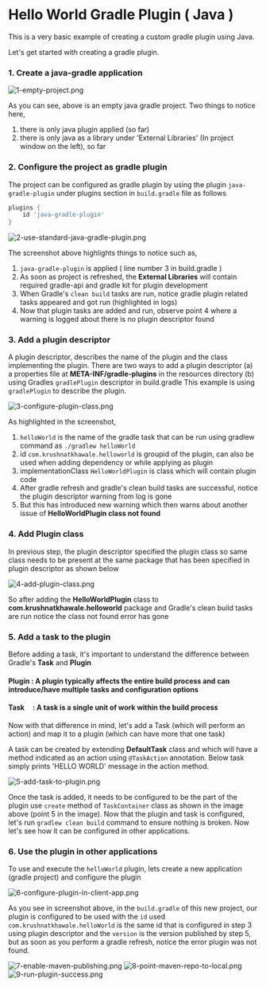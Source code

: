 # Hello World Gradle Plugin ( Java )

This is a very basic example of creating a custom gradle plugin using Java.

Let's get started with creating a gradle plugin.

### 1. Create a java-gradle application

![1-empty-project.png](docs/images/1-empty-project.png)

As you can see, above is an empty java gradle project. Two things to notice here,

1. there is only java plugin applied (so far)
2. there is only java as a library under 'External Libraries' (In project window on the left), so far


### 2. Configure the project as gradle plugin
 
The project can be configured as gradle plugin by using the plugin `java-gradle-plugin` under plugins section in `build.gradle` file as follows
```groovy
plugins {
    id 'java-gradle-plugin'
}
```
![2-use-standard-java-gradle-plugin.png](docs/images/2-use-standard-java-gradle-plugin.png)

The screenshot above highlights things to notice such as,

1. `java-gradle-plugin` is applied ( line number 3 in build.gradle )
2. As soon as project is refreshed, the **External Libraries** will contain required gradle-api and gradle kit for plugin development
3. When Gradle's `clean build` tasks are run, notice gradle plugin related tasks appeared and got run (highlighted in logs) 
4. Now that plugin tasks are added and run, observe point 4 where a warning is logged about there is no plugin descriptor found


### 3. Add a plugin descriptor

A plugin descriptor, describes the name of the plugin and the class implementing the plugin.
There are two ways to add a plugin descriptor (a) a properties file at **META-INF/gradle-plugins** in the resources directory (b) using Gradles `gradlePlugin` descriptor in build.gradle
This example is using `gradlePlugin` to describe the plugin.

![3-configure-plugin-class.png](docs/images/3-configure-plugin-class.png)

As highlighted in the screenshot,

1. `helloWorld` is the name of the gradle task that can be run using gradlew command as `./gradlew helloWorld`
2. id `com.krushnatkhawale.helloworld` is groupid of the plugin, can also be used when adding dependency or while applying as plugin
3. implementationClass `HelloWorldPlugin` is class which will contain plugin code
4. After gradle refresh and gradle's clean build tasks are successful, notice the plugin descriptor warning from log is gone
5. But this has introduced new warning which then warns about another issue of **HelloWorldPlugin class not found**

### 4. Add Plugin class

In previous step, the plugin descriptor specified the plugin class so same class needs to be present at the same package that has been specified in plugin descriptor as shown below

![4-add-plugin-class.png](docs/images/4-add-plugin-class.png)

So after adding the **HelloWorldPlugin** class to **com.krushnatkhawale.helloworld** package and Gradle's clean build tasks are run notice the class not found error has gone

### 5. Add a task to the plugin

Before adding a task, it's important to understand the difference between Gradle's **Task** and **Plugin**

#### Plugin : A plugin typically affects the entire build process and can introduce/have multiple tasks and configuration options
#### Task &nbsp; &nbsp; : A task is a single unit of work within the build process

Now with that difference in mind, let's add a Task (which will perform an action) and map it to a plugin (which can have more that one task)

A task can be created by extending **DefaultTask** class and which will have a method indicated as an action using `@TaskAction` annotation. Below task simply prints 'HELLO WORLD' message in the action method.

![5-add-task-to-plugin.png](docs/images/5-add-task-to-plugin.png)

Once the task is added, it needs to be configured to be the part of the plugin use `create` method of `TaskContainer` class as shown in the image above (point 5 in the image). Now that the plugin and task is configured, let's run `gradlew clean build` command to ensure nothing is broken.
Now let's see how it can be configured in other applications.

### 6. Use the plugin in other applications

To use and execute the `helloWorld` plugin, lets create a new application (gradle project) and configure the plugin

![6-configure-plugin-in-client-app.png](docs/images/6-configure-plugin-in-client-app.png)

As you see in screenshot above, in the `build.gradle` of this new project, our plugin is configured to be used with the `id` used `com.krushnatkhawale.helloWorld` is the same id that is configured in step 3 using plugin descriptor and the `version` is the version published by step 5, but as soon as you perform a gradle refresh, notice the error plugin was not found.

![7-enable-maven-publishing.png](docs/images/7-enable-maven-publishing.png)
![8-point-maven-repo-to-local.png](docs/images/8-point-maven-repo-to-local.png)
![9-run-plugin-success.png](docs/images/9-run-plugin-success.png)